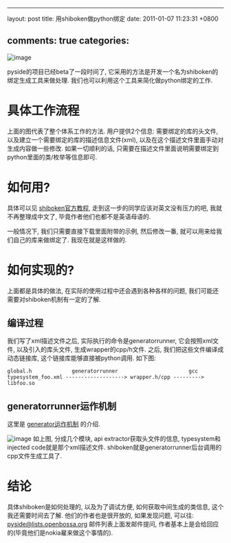 
---
layout: post
title: 用shiboken做python绑定
date: 2011-01-07 11:23:31 +0800

comments: true
categories: 
---

![image](http://www.pyside.org/docs/shiboken-0.5.0/_images/generatorworkings.png)

pyside的项目已经beta了一段时间了,
它采用的方法是开发一个名为shiboken的绑定生成工具来做处理.
我们也可以利用这个工具来简化做python绑定的工作.

具体工作流程
============

上面的图代表了整个体系工作的方法. 用户提供2个信息: 需要绑定的库的头文件,
以及建立一个需要绑定的库的描述信息文件(xml),
以及在这个描述文件里面手动对生成内容做一些修改. 如果一切顺利的话,
只需要在描述文件里面说明需要绑定到python里面的类/枚举等信息即可.

如何用?
=======

具体可以见
[shiboken官方教程](http://developer.qt.nokia.com/wiki/PySide_Binding_Generation_Tutorial),
走到这一步的同学应该对英文没有压力的吧, 我就不再整理成中文了,
毕竟作者他们也都不是英语母语的.

一般情况下, 我们只需要直接下载里面附带的示例, 然后修改一番,
就可以用来给我们自己的库来做绑定了. 我现在就是这样做的.

如何实现的?
===========

上面都是具体的做法, 在实际的使用过程中还会遇到各种各样的问题,
我们可能还需要对shiboken机制有一定的了解.

编译过程
--------

我们写了xml描述文件之后, 实际执行的命令是generatorrunner,
它会按照xml文件, 以及引入的库头文件, 生成wrapper的cpp/h文件. 之后,
我们把这些文件编译成动态链接库, 这个链接库能够直接被python调用. 如下图:

    global.h             generatorrunner                       gcc
    typesystem_foo.xml -------------------> wrapper.h/cpp ---------> libfoo.so

generatorrunner运作机制
-----------------------

这里是
[generator运作机制](http://www.pyside.org/docs/generatorrunner/overview.html)
的介绍.

![image](http://www.pyside.org/docs/generatorrunner/_images/bindinggen-development.png)
如上图, 分成几个模块, api extractor获取头文件的信息,
typesystem和injected code就是那个xml描述文件.
shiboken就是generatorrunner后台调用的cpp文件生成工具了.

结论
====

具体shiboken是如何处理的, 以及为了调试方便, 如何获取中间生成的类信息,
这个我还需要时间去了解. 他们的作者也是很开放的, 如果发现问题, 可以往:
[pyside@lists.openbossa.org](mailto:pyside@lists.openbossa.org)
邮件列表上面发邮件提问,
作者基本上是会给回应的(毕竟他们是nokia雇来做这个事情的).